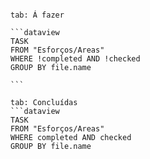 ````tabs

tab: Á fazer

```dataview
TASK
FROM "Esforços/Areas"
WHERE !completed AND !checked
GROUP BY file.name

```

tab: Concluídas
```dataview
TASK
FROM "Esforços/Areas"
WHERE completed AND checked
GROUP BY file.name

````

